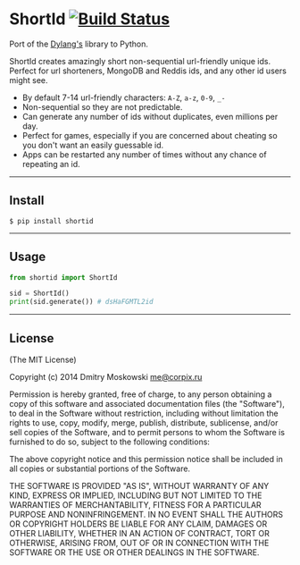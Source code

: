 # ShortId [![Build Status](https://secure.travis-ci.org/dylang/shortid.png)](http://travis-ci.org/dylang/shortid)

Port of the [Dylang's](https://github.com/dylang/shortid) library to Python.

ShortId creates amazingly short non-sequential url-friendly unique ids.  Perfect for url shorteners, MongoDB and Reddis ids, and any other id users might see.

 * By default 7-14 url-friendly characters: `A-Z`, `a-z`, `0-9`, `_-`
 * Non-sequential so they are not predictable.
 * Can generate any number of ids without duplicates, even millions per day.
 * Perfect for games, especially if you are concerned about cheating so you don't want an easily guessable id.
 * Apps can be restarted any number of times without any chance of repeating an id.

- - -

## Install

```shell
$ pip install shortid
```

- - -

## Usage

```python
from shortid import ShortId

sid = ShortId()
print(sid.generate()) # dsHaFGMTL2id
```

- - -

## License

(The MIT License)

Copyright (c) 2014 Dmitry Moskowski <me@corpix.ru>

Permission is hereby granted, free of charge, to any person obtaining a copy
of this software and associated documentation files (the "Software"), to deal
in the Software without restriction, including without limitation the rights
to use, copy, modify, merge, publish, distribute, sublicense, and/or sell
copies of the Software, and to permit persons to whom the Software is
furnished to do so, subject to the following conditions:

The above copyright notice and this permission notice shall be included in
all copies or substantial portions of the Software.

THE SOFTWARE IS PROVIDED "AS IS", WITHOUT WARRANTY OF ANY KIND, EXPRESS OR
IMPLIED, INCLUDING BUT NOT LIMITED TO THE WARRANTIES OF MERCHANTABILITY,
FITNESS FOR A PARTICULAR PURPOSE AND NONINFRINGEMENT. IN NO EVENT SHALL THE
AUTHORS OR COPYRIGHT HOLDERS BE LIABLE FOR ANY CLAIM, DAMAGES OR OTHER
LIABILITY, WHETHER IN AN ACTION OF CONTRACT, TORT OR OTHERWISE, ARISING FROM,
OUT OF OR IN CONNECTION WITH THE SOFTWARE OR THE USE OR OTHER DEALINGS IN
THE SOFTWARE.

